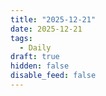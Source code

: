 ```yaml
---
title: "2025-12-21"
date: 2025-12-21
tags:
  - Daily
draft: true
hidden: false
disable_feed: false
---
```


